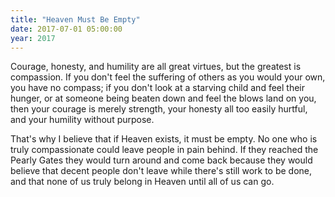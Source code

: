 ```yaml
---
title: "Heaven Must Be Empty"
date: 2017-07-01 05:00:00
year: 2017
---
```


Courage, honesty, and humility are all great virtues,
but the greatest is compassion.
If you don't feel the suffering of others as you would your own,
you have no compass;
if you don't look at a starving child and feel their hunger,
or at someone being beaten down and feel the blows land on you,
then your courage is merely strength,
your honesty all too easily hurtful,
and your humility without purpose.

That's why I believe that if Heaven exists, it must be empty.
No one who is truly compassionate could leave people in pain behind.
If they reached the Pearly Gates they would turn around and come back
because they would believe that decent people don't leave while there's still work to be done,
and that none of us truly belong in Heaven until all of us can go.

